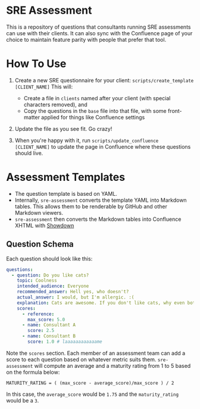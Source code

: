 # SRE Assessment

This is a repository of questions that consultants running SRE assessments can use with their
clients. It can also sync with the Confluence page of your choice to maintain feature parity with
people that prefer that tool.

# How To Use

1. Create a new SRE questionnaire for your client: `scripts/create_template [CLIENT_NAME]`
   This will:

   - Create a file in `clients` named after your client (with special characters removed), and
   - Copy the questions in the `base` file into that file, with some front-matter applied for things
     like Confluence settings

2. Update the file as you see fit. Go crazy!

3. When you're happy with it, run `scripts/update_confluence [CLIENT_NAME]` to update the page in
   Confluence where these questions should live.

# Assessment Templates

- The question template is based on YAML.
- Internally, `sre-assessment` converts the template YAML into Markdown tables. This allows
  them to be renderable by GitHub and other Markdown viewers.
- `sre-assessment` then converts the Markdown tables into Confluence XHTML with
    [Showdown](https://github.com/yyang/showdown-confluence)

## Question Schema

Each question should look like this:

```yaml
questions:
  - question: Do you like cats?
    topic: Coolness
    intended_audience: Everyone
    recommended_answer: Hell yes, who doesn't?
    actual_answer: I would, but I'm allergic. :(
    explanation: Cats are awesome. If you don't like cats, why even bother?
    scores:
      - reference:
        max_score: 5.0
      - name: Consultant A
        score: 2.5
      - name: Consultant B
        score: 1.0 # laaaaaaaaaaaame
```

Note the `scores` section. Each member of an assessment team can add a score to each question based
on whatever metric suits them. `sre-assessment` will compute an average and a maturity rating from 1 to 5
based on the formula below:

```
MATURITY_RATING = ( (max_score - average_score)/max_score ) / 2
```

In this case, the `average_score` would be `1.75` and the `maturity_rating` would be a `3`.
